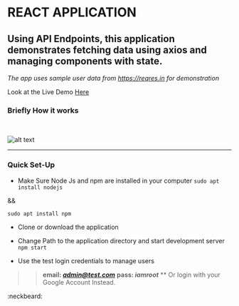 # REACT APPLICATION

## Using API Endpoints, this application demonstrates fetching data using axios and managing components with state.

*The app uses sample user data from https://reqres.in for demonstration*

Look at the Live Demo <a href="https://react-test-data.herokuapp.com/" target="_blank" >Here</a>




### Briefly How it works 
<br/>

![alt text](screen.gif "React Application")

<hr />


### Quick Set-Up
- Make Sure Node Js and npm are installed in your computer
``sudo apt install nodejs``

&&

``sudo apt install npm``

* Clone or download the application

* Change Path to the application directory and start development server
`npm start`

* Use the test login credentials to manage users
>> <b>email: <i>admin@test.com</i></b>
>> <b>pass: <i>iamroot</i></b>
** Or login with your Google Account Instead.


:neckbeard:
